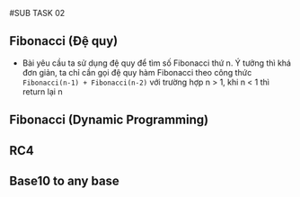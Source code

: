 #SUB TASK 02
## Fibonacci (Đệ quy)
- Bài yêu cầu ta sử dụng đệ quy để tìm số Fibonacci thứ n. Ý tưởng thì khá đơn giản, ta chỉ cần gọi đệ quy hàm Fibonacci theo công thức `Fibonacci(n-1) + Fibonacci(n-2)` với trường hợp n > 1, khi n < 1 thì return lại n
## Fibonacci (Dynamic Programming)
## RC4
## Base10 to any base
